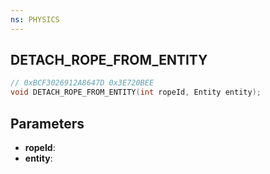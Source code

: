 ```yaml
---
ns: PHYSICS
---
```

## DETACH_ROPE_FROM_ENTITY

```c
// 0xBCF3026912A8647D 0x3E720BEE
void DETACH_ROPE_FROM_ENTITY(int ropeId, Entity entity);
```

## Parameters
* **ropeId**:
* **entity**:
